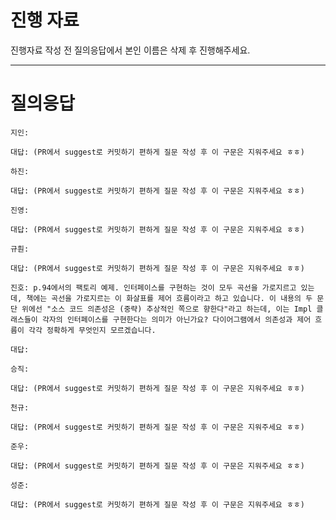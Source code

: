 # 진행 자료

진행자료 작성 전 질의응답에서 본인 이름은 삭제 후 진행해주세요.

---

# 질의응답

```text
지인:

대답: (PR에서 suggest로 커밋하기 편하게 질문 작성 후 이 구문은 지워주세요 ㅎㅎ)
```

```text
하진:

대답: (PR에서 suggest로 커밋하기 편하게 질문 작성 후 이 구문은 지워주세요 ㅎㅎ)
```

```text
진영:

대답: (PR에서 suggest로 커밋하기 편하게 질문 작성 후 이 구문은 지워주세요 ㅎㅎ)
```

```text
규훤:

대답: (PR에서 suggest로 커밋하기 편하게 질문 작성 후 이 구문은 지워주세요 ㅎㅎ)
```

```text
진호: p.94에서의 팩토리 예제. 인터페이스를 구현하는 것이 모두 곡선을 가로지르고 있는데, 책에는 곡선을 가로지르는 이 화살표를 제어 흐름이라고 하고 있습니다. 이 내용의 두 문단 위에선 "소스 코드 의존성은 (중략) 추상적인 쪽으로 향한다"라고 하는데, 이는 Impl 클래스들이 각자의 인터페이스를 구현한다는 의미가 아닌가요? 다이어그램에서 의존성과 제어 흐름이 각각 정확하게 무엇인지 모르겠습니다.

대답: 
```

```text
승직:

대답: (PR에서 suggest로 커밋하기 편하게 질문 작성 후 이 구문은 지워주세요 ㅎㅎ)
```

```text
천규:

대답: (PR에서 suggest로 커밋하기 편하게 질문 작성 후 이 구문은 지워주세요 ㅎㅎ)
```

```text
준우:

대답: (PR에서 suggest로 커밋하기 편하게 질문 작성 후 이 구문은 지워주세요 ㅎㅎ)
```

```text
성준:

대답: (PR에서 suggest로 커밋하기 편하게 질문 작성 후 이 구문은 지워주세요 ㅎㅎ)
```